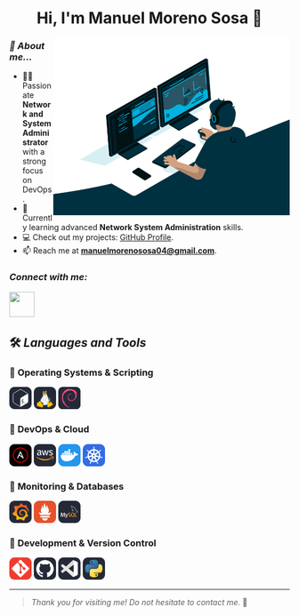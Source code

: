 <!--  COMENTARIO  -->
<h1 align="center">Hi, I'm Manuel Moreno Sosa 👋</h1>
<p align="left">
  <img src="/img/administrator.gif" alt="image" width="425" align="right">
</p>


### *💬 About me...*
- 🙋‍♂️ Passionate **Network and System Administrator** with a strong focus on DevOps.
- 🌱 Currently learning advanced **Network System Administration** skills.
- 💻 Check out my projects: [GitHub Profile](https://github.com/Manuelms04).
- 📫 Reach me at **manuelmorenososa04@gmail.com**.


###  *Connect with me:* 

<a href="https://www.linkedin.com/in/manuel-moreno-sosa-46a2b0334/">
  <img src="https://upload.wikimedia.org/wikipedia/commons/c/ca/LinkedIn_logo_initials.png" width="45" height="45"/>
</a>


## 🛠️ *Languages and Tools*

### 🔹 **Operating Systems & Scripting**
<p align="left"> 
  <a href="https://www.gnu.org/software/bash/" target="_blank"><img src="https://raw.githubusercontent.com/tandpfun/skill-icons/main/icons/Bash-Dark.svg" width="40" height="40"/></a>
  <a href="https://www.linux.org/" target="_blank"><img src="https://github.com/tandpfun/skill-icons/raw/main/icons/Linux-Dark.svg" width="40" height="40"/></a>
  <a href="https://www.debian.org/" target="_blank"><img src="https://github.com/tandpfun/skill-icons/raw/main/icons/Debian-Dark.svg" width="40" height="40"/></a>
</p>

### 🔹 **DevOps & Cloud**
<p align="left"> 
  <a href="https://www.redhat.com/en/ansible-collaborative" target="_blank"><img src="https://raw.githubusercontent.com/tandpfun/skill-icons/main/icons/Ansible.svg" width="40" height="40"/></a>
  <a href="https://aws.amazon.com" target="_blank"><img src="https://github.com/tandpfun/skill-icons/raw/main/icons/AWS-Dark.svg" width="40" height="40"/></a>
  <a href="https://www.docker.com/" target="_blank"><img src="https://github.com/tandpfun/skill-icons/raw/main/icons/Docker.svg" width="40" height="40"/></a>
  <a href="https://kubernetes.io/" target="_blank"><img src="https://github.com/tandpfun/skill-icons/raw/main/icons/Kubernetes.svg" width="40" height="40"/></a>
</p>

### 🔹 **Monitoring & Databases**
<p align="left"> 
  <a href="https://grafana.com/" target="_blank"><img src="https://github.com/tandpfun/skill-icons/raw/main/icons/Grafana-Dark.svg" width="40" height="40"/></a>
  <a href="https://prometheus.io/" target="_blank"><img src="https://github.com/tandpfun/skill-icons/raw/main/icons/Prometheus.svg" width="40" height="40"/></a>
  <a href="https://www.mysql.com/" target="_blank"><img src="https://github.com/tandpfun/skill-icons/raw/main/icons/MySQL-Dark.svg" width="40" height="40"/></a>
</p>

### 🔹 **Development & Version Control**
<p align="left"> 
  <a href="https://git-scm.com/" target="_blank"><img src="https://raw.githubusercontent.com/tandpfun/skill-icons/main/icons/Git.svg" width="40" height="40"/></a>
  <a href="https://github.com/" target="_blank"><img src="https://github.com/tandpfun/skill-icons/raw/main/icons/Github-Dark.svg" width="40" height="40"/></a>
  <a href="https://code.visualstudio.com/" target="_blank"><img src="https://github.com/tandpfun/skill-icons/raw/main/icons/VSCode-Dark.svg" width="40" height="40"/></a>
  <a href="https://www.python.org/" target="_blank"><img src="https://raw.githubusercontent.com/tandpfun/skill-icons/main/icons/Python-Dark.svg" width="40" height="40"/></a>
</p>

---

 > *Thank you for visiting me! Do not hesitate to contact me.* 🚀
 
